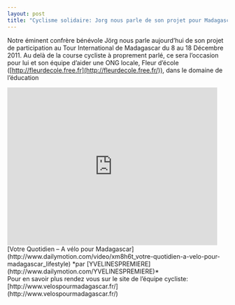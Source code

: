 ```yaml
---
layout: post
title: "Cyclisme solidaire: Jorg nous parle de son projet pour Madagascar"
---
```



Notre éminent confrère bénévole Jörg nous parle aujourd’hui de son projet de participation au Tour International de Madagascar du 8 au 18 Décembre 2011. Au delà de la course cycliste à proprement parlé, ce sera l’occasion pour lui et son équipe d’aider une ONG locale, Fleur d’école ([http://fleurdecole.free.fr](http://fleurdecole.free.fr/)), dans le domaine de l’éducation
<iframe frameborder="0" height="360" src="http://www.dailymotion.com/embed/video/xm8h6t" width="480"></iframe><br/>
[Votre Quotidien – A vélo pour Madagascar](http://www.dailymotion.com/video/xm8h6t_votre-quotidien-a-velo-pour-madagascar_lifestyle) *par [YVELINESPREMIERE](http://www.dailymotion.com/YVELINESPREMIERE)*<br/>
Pour en savoir plus rendez vous sur le site de l’équipe cycliste: [http://www.velospourmadagascar.fr/](http://www.velospourmadagascar.fr/)

